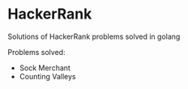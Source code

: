 # HackerRank
Solutions of HackerRank problems solved in golang

Problems solved:
- Sock Merchant
- Counting Valleys
